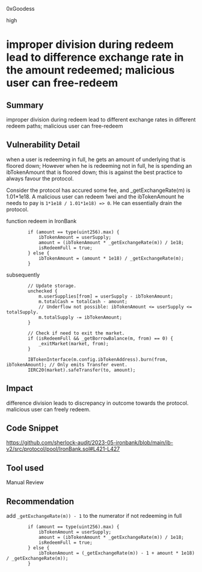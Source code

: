 0xGoodess

high

# improper division during redeem lead to difference exchange rate in the amount redeemed; malicious user can free-redeem

## Summary
improper division during redeem lead to different exchange rates in different redeem paths; malicious user can free-redeem

## Vulnerability Detail
when a user is redeeming in full, he gets an amount of underlying that is floored down;
However when he is redeeming not in full, he is spending an ibTokenAmount that is floored down; this is against the best practice to always favour the protocol.

Consider the protocol has accured some fee, and _getExchangeRate(m) is 1.01*1e18. A malicious user can redeem 1wei and the ibTokenAmount he needs to pay is `1*1e18 / 1.01*1e18) => 0`.  He can essentially drain the protocol.

function redeem in IronBank
```solidity
        if (amount == type(uint256).max) {
            ibTokenAmount = userSupply;
            amount = (ibTokenAmount * _getExchangeRate(m)) / 1e18;
            isRedeemFull = true;
        } else {
            ibTokenAmount = (amount * 1e18) / _getExchangeRate(m);
        }
```
subsequently
```solidity
        // Update storage.
        unchecked {
            m.userSupplies[from] = userSupply - ibTokenAmount;
            m.totalCash = totalCash - amount;
            // Underflow not possible: ibTokenAmount <= userSupply <= totalSupply.
            m.totalSupply -= ibTokenAmount;
        }

        // Check if need to exit the market.
        if (isRedeemFull && _getBorrowBalance(m, from) == 0) {
            _exitMarket(market, from);
        }

        IBTokenInterface(m.config.ibTokenAddress).burn(from, ibTokenAmount); // Only emits Transfer event.
        IERC20(market).safeTransfer(to, amount);
```

## Impact
difference division leads to discrepancy in outcome towards the protocol. malicious user can freely redeem.
## Code Snippet
https://github.com/sherlock-audit/2023-05-ironbank/blob/main/ib-v2/src/protocol/pool/IronBank.sol#L421-L427
## Tool used

Manual Review

## Recommendation
add `_getExchangeRate(m)) - 1` to the numerator if not redeeming in full

```solidity
        if (amount == type(uint256).max) {
            ibTokenAmount = userSupply;
            amount = (ibTokenAmount * _getExchangeRate(m)) / 1e18;
            isRedeemFull = true;
        } else {
            ibTokenAmount = (_getExchangeRate(m)) - 1 + amount * 1e18) / _getExchangeRate(m));
        }
```